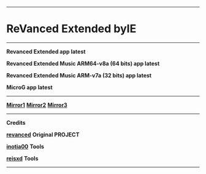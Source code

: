 **********************************
# ReVanced Extended **byIE**
**********************************
**Revanced Extended app latest**

**Revanced Extended Music ARM64-v8a (64 bits) app latest**

**Revanced Extended Music ARM-v7a (32 bits) app latest**

**MicroG app latest**
**********************************
**[Mirror1](https://sourceforge.net/projects/revancedextended-byie)**
**[Mirror2](https://archive.org/details/revancedextended-all-latest_ByIE)**
**[Mirror3](https://www.mediafire.com/folder/qimr3lkan2vma/RevancedExtended_byIE)**
**********************************
**Credits**

**[revanced](https://github.com/revanced)** **Original PROJECT**

**[inotia00](https://github.com/inotia00/rvx-builder)** **Tools**

**[reisxd](https://github.com/reisxd/revanced-builder)** **Tools**
**********************************
